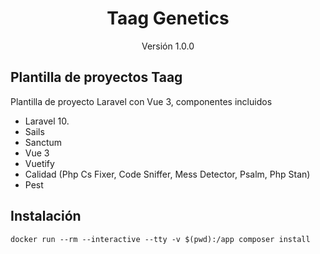 <h1 align="center">Taag Genetics</h1>
<p align="center">Versión 1.0.0</p>

## Plantilla de proyectos Taag

Plantilla de proyecto Laravel con Vue 3, componentes incluidos

- Laravel 10.
- Sails
- Sanctum
- Vue 3
- Vuetify
- Calidad (Php Cs Fixer, Code Sniffer, Mess Detector, Psalm, Php Stan)
- Pest

## Instalación
`docker run --rm --interactive --tty -v $(pwd):/app composer install`
